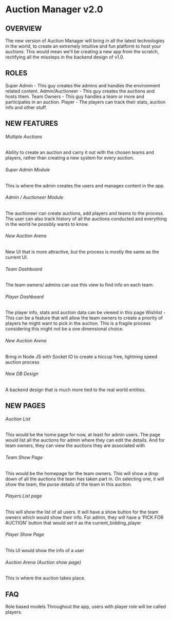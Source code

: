 # Auction Manager v2.0

## OVERVIEW
The new version of Auction Manager will bring in all the latest technologies in the world, to create an extremely intuitive and fun platform to host your auctions. This would mean we’ll be creating a new app from the scratch, rectifying all the missteps in the backend design of v1.0.

## ROLES
Super Admin - This guy creates the admins and handles the environment related content.
Admin/Auctioneer - This guy creates the auctions and hosts them.
Team Owners - This guy handles a team or more and participates in an auction.
Player - The players can track their stats, auction info and other stuff.

## NEW FEATURES
###### Multiple Auctions
Ability to create an auction and carry it out with the chosen teams and players, rather than creating a new system for every auction.
###### Super Admin Module
This is where the admin creates the users and manages content in the app.

###### Admin / Auctioneer Module
The auctioneer can create auctions, add players and teams to the process. The user can also track history of all the auctions conducted and everything in the world he possibly wants to know.

###### New Auction Arena
New UI that is more attractive, but the process is mostly the same as the current UI.

###### Team Dashboard
The team owners/ admins can use this view to find info on each team.

###### Player Dashboard
The player info, stats and auction data can be viewed in this page
Wishlist - This can be a feature that will allow the team owners to create a priority of players he might want to pick in the auction. This is a fragile process considering this might not be a one dimensional choice.

###### New Auction Arena
Bring in Node JS with Socket IO to create a hiccup free, lightning speed auction process

###### New DB Design
A backend design that is much more tied to the real world entities.

## NEW PAGES
###### Auction List
This would be the home page for now, at least for admin users. The page would list all the auctions for admin where they can edit the details. And for team owners, they can view the auctions they are associated with

###### Team Show Page
This would be the homepage for the team owners. This will show a drop down of all the auctions the team has taken part in. On selecting one, it will show the team, the purse details of the team in this auction.

###### Players List page
This will show the list of all users. It will have a show button for the team owners which would show their info. For admin, they will have a ‘PICK FOR AUCTION’ button that would set it as the current_bidding_player

###### Player Show Page
This UI would show the info of a user

###### Auction Arena (Auction show page)
This is where the auction takes place.

## FAQ
Role based models
Throughout the app, users with player role will be called players.
